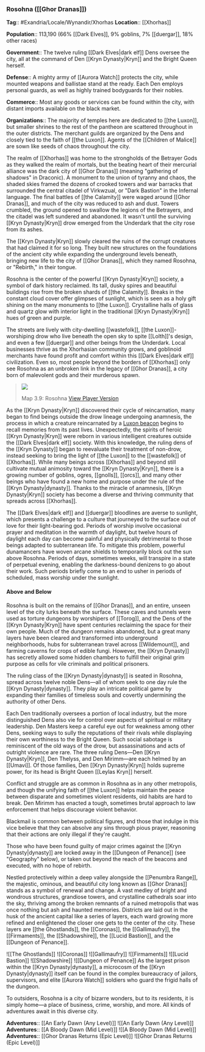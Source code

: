 ### Rosohna ([[Ghor Dranas]])
**Tag**:: #Exandria/Locale/Wynandir/Xhorhas
**Location**:: [[Xhorhas]]

**Population**:: 113,190 (66% [[Dark Elves]], 9% goblins, 7% [[duergar]], 18% other races)

**Government**:: The twelve ruling [[Dark Elves|dark elf]] Dens oversee the city, all at the command of Den [[Kryn Dynasty|Kryn]] and the Bright Queen herself.

**Defense**:: A mighty army of [[Aurora Watch]] protects the city, while mounted weapons and ballistae stand at the ready. Each Den employs personal guards, as well as highly trained bodyguards for their nobles.

**Commerce**:: Most any goods or services can be found within the city, with distant imports available on the black market.

**Organizations**:: The majority of temples here are dedicated to [[the Luxon]], but smaller shrines to the rest of the pantheon are scattered throughout in the outer districts. The merchant guilds are organized by the Dens and closely tied to the faith of [[the Luxon]]. Agents of the [[Children of Malice]] are sown like seeds of chaos throughout the city.

The realm of [[Xhorhas]] was home to the strongholds of the Betrayer Gods as they walked the realm of mortals, but the beating heart of their mercurial alliance was the dark city of [[Ghor Dranas]] (meaning "gathering of shadows" in Draconic). A monument to the union of tyranny and chaos, the shaded skies framed the dozens of crooked towers and war barracks that surrounded the central citadel of Virkwzual, or "Dark Bastion" in the Infernal language. The final battles of [[the Calamity]] were waged around [[Ghor Dranas]], and much of the city was reduced to ash and dust. Towers crumbled, the ground opened to swallow the legions of the Betrayers, and the citadel was left sundered and abandoned. It wasn't until the surviving [[Kryn Dynasty|Kryn]] drow emerged from the Underdark that the city rose from its ashes.

The [[Kryn Dynasty|Kryn]] slowly cleared the ruins of the corrupt creatures that had claimed it for so long. They built new structures on the foundations of the ancient city while expanding the underground levels beneath, bringing new life to the city of [[Ghor Dranas]], which they named Rosohna, or "Rebirth," in their tongue.

Rosohna is the center of the powerful [[Kryn Dynasty|Kryn]] society, a symbol of dark history reclaimed. Its tall, dusky spires and beautiful buildings rise from the broken shards of [[the Calamity]]. Breaks in the constant cloud cover offer glimpses of sunlight, which is seen as a holy gift shining on the many monuments to [[the Luxon]]. Crystalline halls of glass and quartz glow with interior light in the traditional [[Kryn Dynasty|Kryn]] hues of green and purple.

The streets are lively with city-dwelling [[wastefolk]], [[the Luxon]]-worshiping drow who live beneath the open sky to spite [[Lolth]]'s design, and even a few [[duergar]] and other beings from the Underdark. Local businesses thrive as the Xhorhasian community grows, and goblinoid merchants have found profit and comfort within this [[Dark Elves|dark elf]] civilization. Even so, most people beyond the borders of [[Xhorhas]] only see Rosohna as an unbroken link in the legacy of [[Ghor Dranas]], a city born of malevolent gods and their murderous spawn.

> [![](https://media.dndbeyond.com/compendium-images/egtw/yDOyqyOocErRgYJK/3.9-Rosohna.jpg)](https://media.dndbeyond.com/compendium-images/egtw/yDOyqyOocErRgYJK/3.9-Rosohna.jpg)
> 
> Map 3.9: Rosohna [View Player Version](https://media.dndbeyond.com/compendium-images/egtw/yDOyqyOocErRgYJK/3.9-Rosohna-player.jpg)

As the [[Kryn Dynasty|Kryn]] discovered their cycle of reincarnation, many began to find beings outside the drow lineage undergoing anamnesis, the process in which a creature reincarnated by a [Luxon beacon](https://www.dndbeyond.com/magic-items/luxon-beacon) begins to recall memories from its past lives. Unexpectedly, the spirits of heroic [[Kryn Dynasty|Kryn]] were reborn in various intelligent creatures outside the [[Dark Elves|dark elf]] society. With this knowledge, the ruling dens of the [[Kryn Dynasty]] began to reevaluate their treatment of non-drow, instead seeking to bring the light of [[the Luxon]] to the [[wastefolk]] of [[Xhorhas]]. While many beings across [[Xhorhas]] and beyond still cultivate mutual animosity toward the [[Kryn Dynasty|Kryn]], there is a growing number of goblins, ogres, [[gnolls]], [[orcs]], and many other beings who have found a new home and purpose under the rule of the [[Kryn Dynasty|dynasty]]. Thanks to the miracle of anamnesis, [[Kryn Dynasty|Kryn]] society has become a diverse and thriving community that spreads across [[Xhorhas]].

The [[Dark Elves|dark elf]] and [[duergar]] bloodlines are averse to sunlight, which presents a challenge to a culture that journeyed to the surface out of love for their light-bearing god. Periods of worship involve occasional prayer and meditation in the warmth of daylight, but twelve hours of daylight each day can become painful and physically detrimental to those beings adapted to subterranean life. To mitigate this problem, powerful dunamancers have woven arcane shields to temporarily block out the sun above Rosohna. Periods of days, sometimes weeks, will transpire in a state of perpetual evening, enabling the darkness-bound denizens to go about their work. Such periods briefly come to an end to usher in periods of scheduled, mass worship under the sunlight.

#### Above and Below

Rosohna is built on the remains of [[Ghor Dranas]], and an entire, unseen level of the city lurks beneath the surface. These caves and tunnels were used as torture dungeons by worshipers of [[Torog]], and the Dens of the [[Kryn Dynasty|Kryn]] have spent centuries reclaiming the space for their own people. Much of the dungeon remains abandoned, but a great many layers have been cleared and transformed into underground neighborhoods, hubs for subterranean travel across [[Wildemount]], and farming caverns for crops of edible fungi. However, the [[Kryn Dynasty]] has secretly allowed some hidden chambers to fulfill their original grim purpose as cells for vile criminals and political prisoners.

The ruling class of the [[Kryn Dynasty|dynasty]] is seated in Rosohna, spread across twelve noble Dens—all of whom seek to one day rule the [[Kryn Dynasty|dynasty]]. They play an intricate political game by expanding their families of timeless souls and covertly undermining the authority of other Dens.

Each Den traditionally oversees a portion of local industry, but the more distinguished Dens also vie for control over aspects of spiritual or military leadership. Den Masters keep a careful eye out for weakness among other Dens, seeking ways to sully the reputations of their rivals while displaying their own worthiness to the Bright Queen. Such social sabotage is reminiscent of the old ways of the drow, but assassinations and acts of outright violence are rare. The three ruling Dens—Den [[Kryn Dynasty|Kryn]], Den Thelyss, and Den Mirimm—are each helmed by an [[Umavi]]. Of those families, Den [[Kryn Dynasty|Kryn]] holds supreme power, for its head is Bright Queen [[Leylas Kryn]] herself.

Conflict and struggle are as common in Rosohna as in any other metropolis, and though the unifying faith of [[the Luxon]] helps maintain the peace between disparate and sometimes violent residents, old habits are hard to break. Den Mirimm has enacted a tough, sometimes brutal approach to law enforcement that helps discourage violent behavior.

Blackmail is common between political figures, and those that indulge in this vice believe that they can absolve any sins through pious prayer, reasoning that their actions are only illegal if they're caught.

Those who have been found guilty of major crimes against the [[Kryn Dynasty|dynasty]] are locked away in the [[Dungeon of Penance]] (see "Geography" below), or taken out beyond the reach of the beacons and executed, with no hope of rebirth.

Nestled protectively within a deep valley alongside the [[Penumbra Range]], the majestic, ominous, and beautiful city long known as [[Ghor Dranas]] stands as a symbol of renewal and change. A vast medley of bright and wondrous structures, grandiose towers, and crystalline cathedrals soar into the sky, thriving among the broken remnants of a ruined metropolis that was once nothing but ash and haunted memories. Districts are laid out in the husk of the ancient capital like a series of layers, each ward growing more refined and enlightened the closer one gets to the center of the city. These layers are [[the Ghostlands]], the [[Coronas]], the [[Gallimaufry]], the [[Firmaments]], the [[Shadowshire]], the [[Lucid Bastion]], and the [[Dungeon of Penance]].

![[The Ghostlands]]
![[Coronas]]
![[Gallimaufry]]
![[Firmaments]]
![[Lucid Bastion]]
![[Shadowshire]]
![[Dungeon of Penance]]
As the largest prison within the [[Kryn Dynasty|dynasty]], a microcosm of the [[Kryn Dynasty|dynasty]] itself can be found in the complex bureaucracy of jailors, supervisors, and elite [[Aurora Watch]] soldiers who guard the frigid halls of the dungeon.

To outsiders, Rosohna is a city of bizarre wonders, but to its residents, it is simply home—a place of business, crime, worship, and more. All kinds of adventures await in this diverse city.

**Adventures**:: [[An Early Dawn (Any Level)]]
![[An Early Dawn (Any Level)]]
**Adventures**:: [[A Bloody Dawn (Mid Level)]]
![[A Bloody Dawn (Mid Level)]]
**Adventures**:: [[Ghor Dranas Returns (Epic Level)]]
![[Ghor Dranas Returns (Epic Level)]]